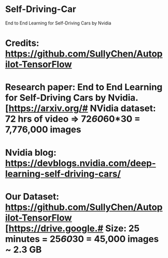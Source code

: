 # Self-Driving-Car
End to End Learning for Self-Driving Cars by Nvidia

# Credits: https://github.com/SullyChen/Autopilot-TensorFlow
# Research paper: End to End Learning for Self-Driving Cars by Nvidia. [https://arxiv.org/# NVidia dataset: 72 hrs of video => 72*60*60*30 = 7,776,000 images
# Nvidia blog: https://devblogs.nvidia.com/deep-learning-self-driving-cars/
# Our Dataset: https://github.com/SullyChen/Autopilot-TensorFlow [https://drive.google.# Size: 25 minutes = 25*60*30 = 45,000 images ~ 2.3 GB

